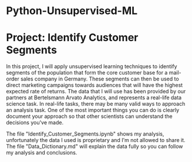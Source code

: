 # Python-Unsupervised-ML
# Project: Identify Customer Segments
In this project, I will apply unsupervised learning techniques to identify segments of the population that form the core customer base for a mail-order sales company in Germany. These segments can then be used to direct marketing campaigns towards audiences that will have the highest expected rate of returns. The data that I will use has been provided by our partners at Bertelsmann Arvato Analytics, and represents a real-life data science task. In real-life tasks, there may be many valid ways to approach an analysis task. One of the most important things you can do is clearly document your approach so that other scientists can understand the decisions you've made.

The file "Identify_Customer_Segments.ipynb" shows my analysis, unfortunately the data I used is proprietary and I'm not allowed to share it. The file "Data_Dictionary.md" will explain the data fully so you can follow my analysis and conclusions.
